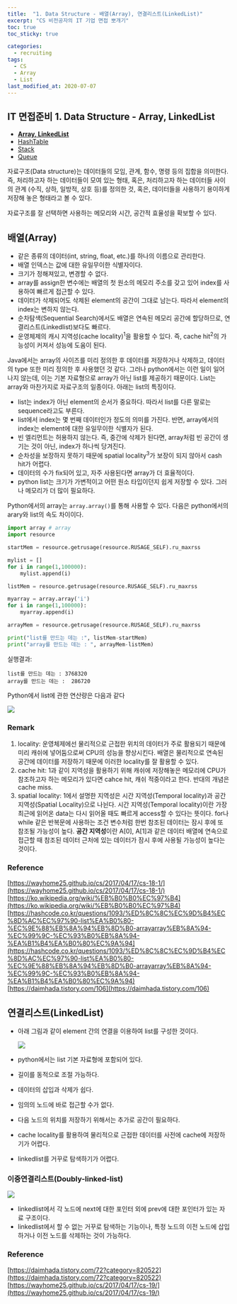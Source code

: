 ```yaml
---
title:  "1. Data Structure - 배열(Array), 연결리스트(LinkedList)"
excerpt: "CS 비전공자의 IT 기업 면접 뽀개기"
toc: true
toc_sticky: true

categories:
  - recruiting
tags:
  - CS
  - Array
  - List
last_modified_at: 2020-07-07
---
```


## IT 면접준비 1. Data Structure - Array, LinkedList
- **[Array, LinkedList](https://inhyeokyoo.github.io/recruiting/Array-LinkedList-post/)**
- [HashTable](https://inhyeokyoo.github.io/recruiting/HashTable-post/)
- [Stack](https://inhyeokyoo.github.io/recruiting/stack-post/)
- [Queue](https://inhyeokyoo.github.io/recruiting/queue-post/)

자료구조(Data structure)는 데이터들의 모임, 관계, 함수, 명령 등의 집합을 의미한다. 즉, 처리하고자 하는 데이터들이 모여 있는 형태, 혹은, 처리하고자 하는 데이터들 사이의 관계 (수직, 상하, 일방적, 상호 등)를 정의한 것, 혹은, 데이터들을 사용하기 용이하게 저장해 놓은 형태라고 볼 수 있다.

자료구조를 잘 선택하면 사용하는 메모리와 시간, 공간적 효율성을 확보할 수 있다.

## 배열(Array)

-   같은 종류의 데이터(int, string, float, etc.)를 하나의 이름으로 관리한다.
-   배열 인덱스는 값에 대한 유일무이한 식별자이다.
-   크기가 정해져있고, 변경할 수 없다.
-   array를 assign한 변수에는 배열의 첫 원소의 메모리 주소를 갖고 있어 index를 사용하여 빠르게 접근할 수 있다.
-   데이터가 삭제되어도 삭제된 element의 공간이 그대로 남는다. 따라서 element의 index는 변하지 않는다.
-   순차탐색(Sequential Search)에서도 배열은 연속된 메모리 공간에 할당하므로, 연결리스트(Linkedlist)보다도 빠르다.
-   운영체제의 캐시 지역성(cache locality)<sup>1</sup>을 활용할 수 있다. 즉, cache hit<sup>2</sup>의 가능성이 커져서 성능에 도움이 된다.

Java에서는 array의 사이즈를 미리 정의한 후 데이터를 저장하거나 삭제하고, 데이터의 type 또한 미리 정의한 후 사용했던 것 같다. 그러나 python에서는 이런 일이 일어나지 않는데, 이는 기본 자료형으로 array가 아닌 list를 제공하기 때문이다. List는 array와 마찬가지로 자료구조의 일종이다. 아래는 list의 특징이다.

-   list는 index가 아닌 element의 순서가 중요하다. 따라서 list를 다른 말로는 sequence라고도 부른다.
-   list에서 index는 몇 번째 데이터인가 정도의 의미를 가진다. 반면, array에서의 index는 element에 대한 유일무이한 식별자가 된다.
-   빈 엘리먼트는 허용하지 않는다. 즉, 중간에 삭제가 된다면, array처럼 빈 공간이 생기는 것이 아닌, index가 하나씩 당겨진다.
-   순차성을 보장하지 못하기 때문에 spatial locality<sup>3</sup>가 보장이 되지 않아서 cash hit가 어렵다.
-   데이터의 수가 fix되어 있고, 자주 사용된다면 array가 더 효율적이다.
-   python list는 크기가 가변적이고 어떤 원소 타입이던지 쉽게 저장할 수 있다. 그러나 메모리가 더 많이 필요하다.

Python에서의 array는 `array.array()`를 통해 사용할 수 있다. 다음은 python에서의 arary와 list의 속도 차이이다.

```python
import array # array
import resource

startMem = resource.getrusage(resource.RUSAGE_SELF).ru_maxrss

mylist = []
for i in range(1,100000):
    mylist.append(i)

listMem = resource.getrusage(resource.RUSAGE_SELF).ru_maxrss

myarray = array.array('i')
for i in range(1,100000):
    myarray.append(i)

arrayMem = resource.getrusage(resource.RUSAGE_SELF).ru_maxrss

print("list를 만드는 데는 :", listMem-startMem)
print("array를 만드는 데는 : ", arrayMem-listMem)
```

실행결과:

```
list를 만드는 데는 : 3768320
array를 만드는 데는 :  286720
```

Python에서 list에 관한 연산량은 다음과 같다

![](http://cfile6.uf.tistory.com/image/99F09F415EFDF8F7237637)

### Remark

1.  locality: 운영체제에선 물리적으로 근접한 위치의 데이터가 주로 활용되기 때문에 미리 캐쉬에 넣어둠으로써 CPU의 성능을 향상시킨다. 배열은 물리적으로 연속된 공간에 데이터를 저장하기 때문에 이러한 locality를 잘 활용할 수 있다.
2.  cache hit: 1과 같이 지역성을 활용하기 위해 캐쉬에 저장해놓은 메모리에 CPU가 참조하고자 하는 메모리가 있다면 cahce hit, 캐쉬 적중이라고 한다. 반대의 개념은 cache miss.
3.  spatial locality: 1에서 설명한 지역성은 시간 지역성(Temporal locality)과 공간 지역성(Spatial Locality)으로 나뉜다. 시간 지역성(Temporal locality)이란 가장 최근에 읽어온 data는 다시 읽어올 때도 빠르게 access할 수 있다는 뜻이다. for나 while 같은 반복문에 사용하는 조건 변수처럼 한번 참조된 데이터는 잠시 후에 또 참조될 가능성이 높다. **공간 지역성**이란 A\[0\], A\[1\]과 같은 데이터 배열에 연속으로 접근할 때 참조된 데이터 근처에 있는 데이터가 잠시 후에 사용될 가능성이 높다는 것이다.

### Reference

[https://wayhome25.github.io/cs/2017/04/17/cs-18-1/](https://wayhome25.github.io/cs/2017/04/17/cs-18-1/)  
[https://ko.wikipedia.org/wiki/%EB%B0%B0%EC%97%B4](https://ko.wikipedia.org/wiki/%EB%B0%B0%EC%97%B4)  
[https://hashcode.co.kr/questions/1093/%ED%8C%8C%EC%9D%B4%EC%8D%AC%EC%97%90-list%EA%B0%80-%EC%9E%88%EB%8A%94%EB%8D%B0-arrayarray%EB%8A%94-%EC%99%9C-%EC%93%B0%EB%8A%94-%EA%B1%B4%EA%B0%80%EC%9A%94](https://hashcode.co.kr/questions/1093/%ED%8C%8C%EC%9D%B4%EC%8D%AC%EC%97%90-list%EA%B0%80-%EC%9E%88%EB%8A%94%EB%8D%B0-arrayarray%EB%8A%94-%EC%99%9C-%EC%93%B0%EB%8A%94-%EA%B1%B4%EA%B0%80%EC%9A%94)  
[https://daimhada.tistory.com/106](https://daimhada.tistory.com/106)

## 연결리스트(LinkedList)

-   아래 그림과 같이 element 간의 연결을 이용하여 list를 구성한 것이다.
    
    ![](https://wayhome25.github.io/assets/post-img/cs/linked-list.png)
-   python에서는 list 기본 자료형에 포함되어 있다.
    
-   길이를 동적으로 조절 가능하다.
    
-   데이터의 삽입과 삭제가 쉽다.
    
-   임의의 노드에 바로 접근할 수가 없다.
    
-   다음 노드의 위치를 저장하기 위해서는 추가로 공간이 필요하다.
    
-   cache locality를 활용하여 물리적으로 근접한 데이터를 사전에 cache에 저장하기가 어렵다.
    
-   linkedlist를 거꾸로 탐색하기가 어렵다.
    

### 이중연결리스트(Doubly-linked-list)

![](https://wayhome25.github.io/assets/post-img/cs/doubly-linked-list.png)

-   linkedlist에서 각 노드에 next에 대한 포인터 외에 prev에 대한 포인터가 있는 자료 구조이다.
-   linkedlist에서 할 수 없는 거꾸로 탐색하는 기능이나, 특정 노드의 이전 노드에 삽입하거나 이전 노드를 삭제하는 것이 가능하다.

### Reference

[https://daimhada.tistory.com/72?category=820522](https://daimhada.tistory.com/72?category=820522)  
[https://wayhome25.github.io/cs/2017/04/17/cs-19/](https://wayhome25.github.io/cs/2017/04/17/cs-19/)